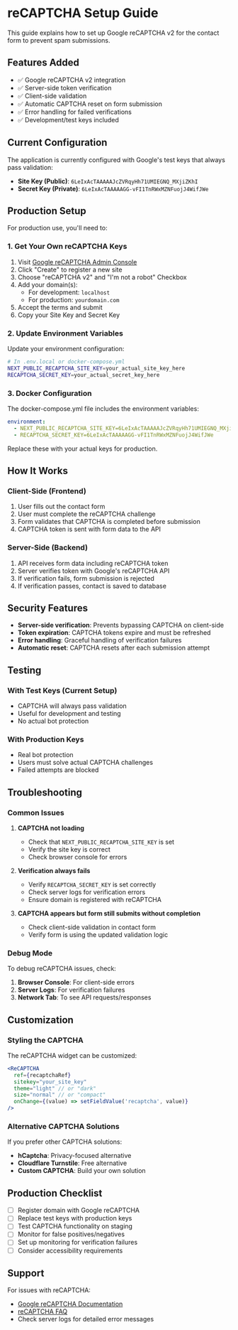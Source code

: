# reCAPTCHA Setup Guide

This guide explains how to set up Google reCAPTCHA v2 for the contact form to prevent spam submissions.

## Features Added

- ✅ Google reCAPTCHA v2 integration
- ✅ Server-side token verification
- ✅ Client-side validation
- ✅ Automatic CAPTCHA reset on form submission
- ✅ Error handling for failed verifications
- ✅ Development/test keys included

## Current Configuration

The application is currently configured with Google's test keys that always pass validation:

- **Site Key (Public)**: `6LeIxAcTAAAAAJcZVRqyHh71UMIEGNQ_MXjiZKhI`
- **Secret Key (Private)**: `6LeIxAcTAAAAAGG-vFI1TnRWxMZNFuojJ4WifJWe`

## Production Setup

For production use, you'll need to:

### 1. Get Your Own reCAPTCHA Keys

1. Visit [Google reCAPTCHA Admin Console](https://www.google.com/recaptcha/admin/create)
2. Click "Create" to register a new site
3. Choose "reCAPTCHA v2" and "I'm not a robot" Checkbox
4. Add your domain(s):
   - For development: `localhost`
   - For production: `yourdomain.com`
5. Accept the terms and submit
6. Copy your Site Key and Secret Key

### 2. Update Environment Variables

Update your environment configuration:

```bash
# In .env.local or docker-compose.yml
NEXT_PUBLIC_RECAPTCHA_SITE_KEY=your_actual_site_key_here
RECAPTCHA_SECRET_KEY=your_actual_secret_key_here
```

### 3. Docker Configuration

The docker-compose.yml file includes the environment variables:

```yaml
environment:
  - NEXT_PUBLIC_RECAPTCHA_SITE_KEY=6LeIxAcTAAAAAJcZVRqyHh71UMIEGNQ_MXjiZKhI
  - RECAPTCHA_SECRET_KEY=6LeIxAcTAAAAAGG-vFI1TnRWxMZNFuojJ4WifJWe
```

Replace these with your actual keys for production.

## How It Works

### Client-Side (Frontend)
1. User fills out the contact form
2. User must complete the reCAPTCHA challenge
3. Form validates that CAPTCHA is completed before submission
4. CAPTCHA token is sent with form data to the API

### Server-Side (Backend)
1. API receives form data including reCAPTCHA token
2. Server verifies token with Google's reCAPTCHA API
3. If verification fails, form submission is rejected
4. If verification passes, contact is saved to database

## Security Features

- **Server-side verification**: Prevents bypassing CAPTCHA on client-side
- **Token expiration**: CAPTCHA tokens expire and must be refreshed
- **Error handling**: Graceful handling of verification failures
- **Automatic reset**: CAPTCHA resets after each submission attempt

## Testing

### With Test Keys (Current Setup)
- CAPTCHA will always pass validation
- Useful for development and testing
- No actual bot protection

### With Production Keys
- Real bot protection
- Users must solve actual CAPTCHA challenges
- Failed attempts are blocked

## Troubleshooting

### Common Issues

1. **CAPTCHA not loading**
   - Check that `NEXT_PUBLIC_RECAPTCHA_SITE_KEY` is set
   - Verify the site key is correct
   - Check browser console for errors

2. **Verification always fails**
   - Verify `RECAPTCHA_SECRET_KEY` is set correctly
   - Check server logs for verification errors
   - Ensure domain is registered with reCAPTCHA

3. **CAPTCHA appears but form still submits without completion**
   - Check client-side validation in contact form
   - Verify form is using the updated validation logic

### Debug Mode

To debug reCAPTCHA issues, check:

1. **Browser Console**: For client-side errors
2. **Server Logs**: For verification failures
3. **Network Tab**: To see API requests/responses

## Customization

### Styling the CAPTCHA

The reCAPTCHA widget can be customized:

```jsx
<ReCAPTCHA
  ref={recaptchaRef}
  sitekey="your_site_key"
  theme="light" // or "dark"
  size="normal" // or "compact"
  onChange={(value) => setFieldValue('recaptcha', value)}
/>
```

### Alternative CAPTCHA Solutions

If you prefer other CAPTCHA solutions:

- **hCaptcha**: Privacy-focused alternative
- **Cloudflare Turnstile**: Free alternative
- **Custom CAPTCHA**: Build your own solution

## Production Checklist

- [ ] Register domain with Google reCAPTCHA
- [ ] Replace test keys with production keys
- [ ] Test CAPTCHA functionality on staging
- [ ] Monitor for false positives/negatives
- [ ] Set up monitoring for verification failures
- [ ] Consider accessibility requirements

## Support

For issues with reCAPTCHA:
- [Google reCAPTCHA Documentation](https://developers.google.com/recaptcha)
- [reCAPTCHA FAQ](https://developers.google.com/recaptcha/docs/faq)
- Check server logs for detailed error messages 